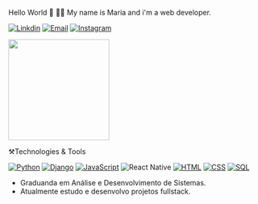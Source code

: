 

Hello World 👋 👩‍💻
My name is Maria and i'm a web developer.

[![Linkdin](https://img.shields.io/badge/LinkedIn-0077B5?style=for-the-badge&logo=linkedin&logoColor=white)](https://www.linkedin.com/in/maria-eduarda-bergmann-9497331a4/)
[![Email](https://img.shields.io/badge/Email-D14836?style=for-the-badge&logo=gmail&logoColor=white)](mailto:mariabergmann27@gmail.com)
[![Instagram](https://img.shields.io/badge/Instagram-E4405F?style=for-the-badge&logo=instagram&logoColor=white)](https://www.instagram.com/mariah.bergmann/)

<img src="https://github-readme-stats.vercel.app/api/top-langs/?username=MariaBergmann&amp;theme=dracula" height="200">

⚒️Technologies & Tools

[![Python](https://img.shields.io/badge/Python-3776AB?style=for-the-badge&logo=python&logoColor=white)](https://www.python.org/)
[![Django](https://img.shields.io/badge/Django-092E20?style=for-the-badge&logo=django&logoColor=white)](https://www.djangoproject.com/)
[![JavaScript](https://img.shields.io/badge/JavaScript-F7DF1E?style=for-the-badge&logo=javascript&logoColor=black)](https://developer.mozilla.org/en-US/docs/Web/JavaScript)
![React Native](https://img.shields.io/badge/React_Native-20232A?style=for-the-badge&logo=react&logoColor=61DAFB)
[![HTML](https://img.shields.io/badge/HTML5-E34F26?style=for-the-badge&logo=html5&logoColor=white)](https://developer.mozilla.org/en-US/docs/Web/HTML)
[![CSS](https://img.shields.io/badge/CSS3-1572B6?style=for-the-badge&logo=css3&logoColor=white)](https://developer.mozilla.org/en-US/docs/Web/CSS)
[![SQL](https://img.shields.io/badge/SQL-4479A1?style=for-the-badge&logo=sql&logoColor=white)](https://www.w3schools.com/sql/)

- Graduanda em Análise e Desenvolvimento de Sistemas.
- Atualmente estudo e desenvolvo projetos fullstack.

